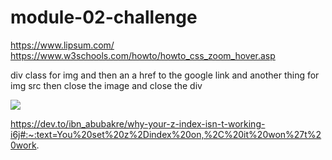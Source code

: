# module-02-challenge

https://www.lipsum.com/
https://www.w3schools.com/howto/howto_css_zoom_hover.asp


div class for img and then an a href to the google link and another thing for img src then close the image and close the div

<div class="image"><a href="https://google.com"><img src="./assets/images/travel.png"/></div></a>


[def]: ./Assets/02-advanced-css-homework-demo.gif

https://dev.to/ibn_abubakre/why-your-z-index-isn-t-working-i6j#:~:text=You%20set%20z%2Dindex%20on,%2C%20it%20won%27t%20work.